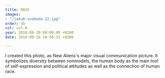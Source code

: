 ```yaml
---
title: MASS
images:
- "/jakub-svoboda-22.jpg"
order: 45
col: col-b
year: 2018-09-29 00:00:00 +0200
date: 2018-09-26 18:58:31 +0200

---
```

I created this photo, as New Aliens's major visual communication picture. It symbolizes diversity between nonmodels, the human body as the main tool of self-expression and political attitudes as well as the connection of human race.